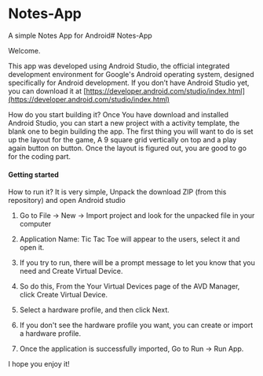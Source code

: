 # Notes-App
A simple Notes App for Android# Notes-App

Welcome.

This app was developed using Android Studio, the official integrated development environment for Google's Android operating system, designed specifically for Android development. If you don’t have Android Studio yet, you can download it at  [https://developer.android.com/studio/index.html](https://developer.android.com/studio/index.html)

How do you start building it? Once You have download and installed Android Studio, you can start a new project with a activity template, the blank one to begin building the app. The first thing you will want to do is set up the layout for the game, A 9 square grid vertically on top and a play again button on button. Once the layout is figured out, you are good to go for the coding part.


#### [](https://github.com/shivamjjha/Notes-App#getting-started)Getting started

How to run it? It is very simple, Unpack the download ZIP (from this repository) and open Android studio

1.  Go to File -> New -> Import project and look for the unpacked file in your computer
2.  Application Name: Tic Tac Toe will appear to the users, select it and open it.
3.  If you try to run, there will be a prompt message to let you know that you need and Create Virtual Device.
4.  So do this, From the Your Virtual Devices page of the AVD Manager, click Create Virtual Device.
5.  Select a hardware profile, and then click Next.
6.  If you don't see the hardware profile you want, you can create or import a hardware profile.

7.  Once the application is successfully imported, Go to Run -> Run App.

I hope you enjoy it!

